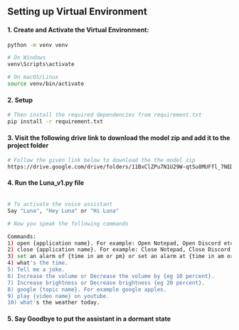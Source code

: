 ## Setting up Virtual Environment

#### 1. Create and Activate the Virtual Environment:
```sh
python -m venv venv

# On Windows
venv\Scripts\activate

# On macOS/Linux
source venv/bin/activate

```
 
#### 2. Setup
```sh
# Then install the required dependencies from requirement.txt
pip install -r requirement.txt

```

#### 3. Visit the following drive link to download the model zip and add it to the project folder
```sh
# Follow the given link below to download the the model zip
https://drive.google.com/drive/folders/11BxClZPu7N1U29W-qtSu8MUFfl_7NEDA?usp=sharing

```

#### 4. Run the Luna_v1.py file

```sh

# To activate the voice assistant
Say "Luna", "Hey Luna" or "Hi Luna"

# Now you speak the following commands

Commands:
1) open {application name}. For example: Open Notepad, Open Discord etc.
2) close {application name}. For example: Close Notepad, Close Discord etc.
3) set an alarm of {time in am or pm} or set an alarm at {time in am or pm}. For example: set an alarm for 12 am.
4) what's the time.
5) Tell me a joke.
6) Increase the volume or Decrease the volume by {eg 10 percent}.
7) Increase brightness or Decrease brightness {eg 20 percent}.
8) google {topic name}. For example google apples.
9) play {video name} on youtube.
10) what's the weather today.

```

#### 5. Say Goodbye to put the assistant in a dormant state

